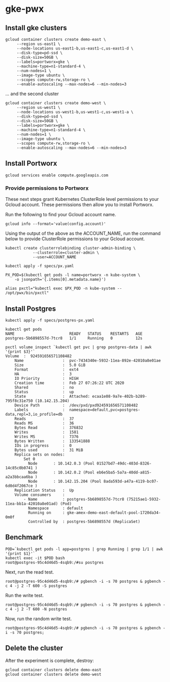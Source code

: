 # gke-pwx

## Install gke clusters
```
gcloud container clusters create demo-east \
     --region us-east1 \
     --node-locations us-east1-b,us-east1-c,us-east1-d \
     --disk-type=pd-ssd \
     --disk-size=50GB \
     --labels=portworx=gke \
     --machine-type=n1-standard-4 \
     --num-nodes=1 \
     --image-type ubuntu \
     --scopes compute-rw,storage-ro \
     --enable-autoscaling --max-nodes=6 --min-nodes=3
```

... and the second cluster
```
gcloud container clusters create demo-west \
     --region us-west1 \
     --node-locations us-west1-b,us-west1-c,us-west1-a \
     --disk-type=pd-ssd \
     --disk-size=50GB \
     --labels=portworx=gke \
     --machine-type=n1-standard-4 \
     --num-nodes=1 \
     --image-type ubuntu \
     --scopes compute-rw,storage-ro \
     --enable-autoscaling --max-nodes=6 --min-nodes=3
```

## Install Portworx

```
gcloud services enable compute.googleapis.com
```

### Provide permissions to Portworx
These next steps grant Kubernetes ClusterRole level permissions to your Gcloud account. These permissions then allow you to install Portworx. 

Run the following to find your Gcloud account name. 
```
gcloud info --format='value(config.account)'
```

Using the output of the above as the ACCOUNT_NAME, run the command below to provide ClusterRole permissions to your Gcloud account.
```
kubectl create clusterrolebinding cluster-admin-binding \
            --clusterrole=cluster-admin \
            --user=ACCOUNT_NAME
```

```
kubectl apply -f specs/px.yaml
```

```
PX_POD=$(kubectl get pods -l name=portworx -n kube-system \
    -o jsonpath='{.items[0].metadata.name}')

alias pxctl="kubectl exec $PX_POD -n kube-system -- /opt/pwx/bin/pxctl"
```

## Install Postgres

```
kubectl apply -f specs/postgres-px.yaml
```

```
kubectl get pods
NAME                        READY   STATUS    RESTARTS   AGE
postgres-5b6898557d-7tcr8   1/1     Running   0          12s

```

```
pxctl volume inspect `kubectl get pvc | grep postgres-data | awk '{print $3}'`
Volume	:  924591656571108482
	Name            	 :  pvc-7434340e-5932-11ea-892e-42010a8e01ae
	Size            	 :  5.0 GiB
	Format          	 :  ext4
	HA              	 :  3
	IO Priority     	 :  HIGH
	Creation time   	 :  Feb 27 07:26:22 UTC 2020
	Shared          	 :  no
	Status          	 :  up
	State           	 :  Attached: ecaa1e08-9a7e-402b-b289-795f8c31e750 (10.142.15.204)
	Device Path     	 :  /dev/pxd/pxd924591656571108482
	Labels          	 :  namespace=default,pvc=postgres-data,repl=3,io_profile=db
	Reads           	 :  37
	Reads MS        	 :  36
	Bytes Read      	 :  376832
	Writes          	 :  1581
	Writes MS       	 :  7376
	Bytes Written   	 :  133541888
	IOs in progress 	 :  0
	Bytes used      	 :  31 MiB
	Replica sets on nodes:
		Set 0
		  Node 		 : 10.142.0.3 (Pool 01527bd7-49dc-403d-8326-14c85c0b0741 )
		  Node 		 : 10.142.0.2 (Pool eb6e5ba5-5a7a-40dd-a815-a2a3bbcaa6ba )
		  Node 		 : 10.142.15.204 (Pool 8ada593d-a47a-4119-bc07-6d0d4f2067ce )
	Replication Status	 :  Up
	Volume consumers	 :
		- Name           : postgres-5b6898557d-7tcr8 (75215ae1-5932-11ea-bb1a-42010a8e01ad) (Pod)
		  Namespace      : default
		  Running on     : gke-amex-demo-east-default-pool-1720da34-0m0f
		  Controlled by  : postgres-5b6898557d (ReplicaSet)
```

## Benchmark

```
POD=`kubectl get pods -l app=postgres | grep Running | grep 1/1 | awk '{print $1}'`
kubectl exec -it $POD bash
root@postgres-95c4d46d5-4sqb9:/#su postgres
```

Next, run the read test.
```
root@postgres-95c4d46d5-4sqb9:/# pgbench -i -s 70 postgres & pgbench -c 4 -j 2 -T 600 -S postgres
```

Run the write test.
```
root@postgres-95c4d46d5-4sqb9:/# pgbench -i -s 70 postgres & pgbench -c 4 -j 2 -T 600 -N postgres
```

Now, run the random write test. 
```
root@postgres-95c4d46d5-4sqb9:/# pgbench -i -s 70 postgres & pgbench -i -s 70 postgres;
```


## Delete the cluster
After the experiment is complete, destroy:
```
gcloud container clusters delete demo-east
gcloud container clusters delete demo-west
```